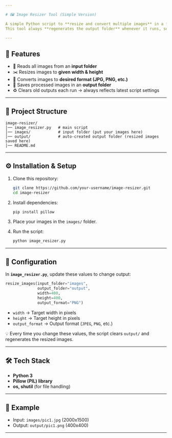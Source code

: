 ```yaml
---

# 🖼️ Image Resizer Tool (Simple Version)

A simple Python script to **resize and convert multiple images** in a folder using **Pillow (PIL)**.
This tool always **regenerates the output folder** whenever it runs, so changing the width, height, or format in the script will automatically update the results.

---
```


## 🚀 Features

* 📂 Reads all images from an **input folder**
* ✂️ Resizes images to **given width & height**
* 🔄 Converts images to **desired format (JPG, PNG, etc.)**
* 💾 Saves processed images in an **output folder**
* ♻️ Clears old outputs each run → always reflects latest script settings

---

## 📂 Project Structure

```
image-resizer/
│── image_resizer.py   # main script
│── images/            # input folder (put your images here)
│── output/            # auto-created output folder (resized images saved here)
│── README.md
```

---

## ⚙️ Installation & Setup

1. Clone this repository:

   ```bash
   git clone https://github.com/your-username/image-resizer.git
   cd image-resizer
   ```

2. Install dependencies:

   ```bash
   pip install pillow
   ```

3. Place your images in the `images/` folder.

4. Run the script:

   ```bash
   python image_resizer.py
   ```

---

## 📝 Configuration

In **`image_resizer.py`**, update these values to change output:

```python
resize_images(input_folder="images",
              output_folder="output",
              width=400,
              height=400,
              output_format="PNG")
```

* `width` → Target width in pixels
* `height` → Target height in pixels
* `output_format` → Output format (`JPEG`, `PNG`, etc.)

💡 Every time you change these values, the script clears `output/` and regenerates the resized images.

---

## 🛠 Tech Stack

* **Python 3**
* **Pillow (PIL) library**
* **os, shutil** (for file handling)

---

## 📸 Example

* Input: `images/pic1.jpg` (2000x1500)
* Output: `output/pic1.png` (400x400)

---